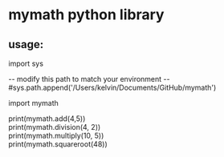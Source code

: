 # mymath python library

<h2>usage:</h2> 

import sys

-- modify this path to match your environment
-- #sys.path.append('/Users/kelvin/Documents/GitHub/mymath')

import mymath<br>

print(mymath.add(4,5)) <br>
print(mymath.division(4, 2)) <br>
print(mymath.multiply(10, 5)) <br>
print(mymath.squareroot(48)) <br>


